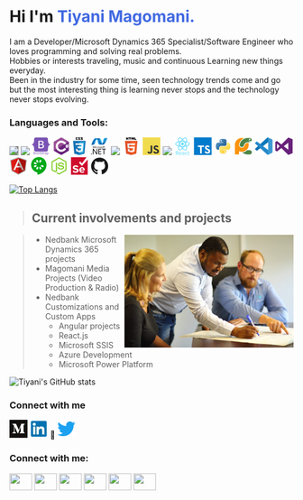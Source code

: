 # Hi I'm **<font color="#4169e1">Tiyani Magomani.</font>**


I am a Developer/Microsoft Dynamics 365 Specialist/Software Engineer who loves programming and solving real problems.\
Hobbies or interests traveling, music and continuous Learning new things everyday.\
Been in the industry for some time, seen technology trends come and go but the most interesting thing is learning never stops and the technology never stops evolving.


### Languages and Tools:

<img src="https://cdn.jsdelivr.net/npm/simple-icons@3.0.1/icons/dynamics365.svg" width="32" style="background-color:gray;" > <img src="https://camo.githubusercontent.com/6df31a460cb0c38f960e92812c8b6f8bce4c7f13170fb4782f0b31ab8e792ac2/68747470733a2f2f7777772e766563746f726c6f676f2e7a6f6e652f6c6f676f732f6d6963726f736f66745f617a7572652f6d6963726f736f66745f617a7572652d69636f6e2e737667" width="32"> <img src="https://raw.githubusercontent.com/devicons/devicon/master/icons/bootstrap/bootstrap-plain-wordmark.svg" width="32"> <img src="https://raw.githubusercontent.com/devicons/devicon/master/icons/csharp/csharp-original.svg" width="32"><img src="https://raw.githubusercontent.com/devicons/devicon/master/icons/css3/css3-original-wordmark.svg" width="32"> <img src="https://raw.githubusercontent.com/devicons/devicon/master/icons/dot-net/dot-net-original-wordmark.svg" width="32"> <img src="https://camo.githubusercontent.com/fbfcb9e3dc648adc93bef37c718db16c52f617ad055a26de6dc3c21865c3321d/68747470733a2f2f7777772e766563746f726c6f676f2e7a6f6e652f6c6f676f732f6769742d73636d2f6769742d73636d2d69636f6e2e737667" width="32"> <img src="https://raw.githubusercontent.com/devicons/devicon/master/icons/html5/html5-original-wordmark.svg" width="32"> <img src="https://raw.githubusercontent.com/devicons/devicon/master/icons/javascript/javascript-original.svg" width="32"> <img src="https://camo.githubusercontent.com/42dfd0950d93092d82d677877fe87d5bab1e2acccc1110bf0f9dd755988ccb7e/68747470733a2f2f7777772e7376677265706f2e636f6d2f73686f772f3330333232392f6d6963726f736f66742d73716c2d7365727665722d6c6f676f2e737667" width="32">  <img src="https://raw.githubusercontent.com/devicons/devicon/master/icons/react/react-original-wordmark.svg" width="32"> <img src="https://raw.githubusercontent.com/devicons/devicon/master/icons/typescript/typescript-original.svg" width="32"> <img src="https://raw.githubusercontent.com/devicons/devicon/master/icons/python/python-original.svg" width="32"> <img src="https://raw.githubusercontent.com/devicons/devicon/master/icons/pycharm/pycharm-original.svg" width="32"> <img src="https://raw.githubusercontent.com/devicons/devicon/master/icons/vscode/vscode-original.svg" width="32"> <img src="https://raw.githubusercontent.com/devicons/devicon/master/icons/visualstudio/visualstudio-plain.svg" width="32"> <img src="https://raw.githubusercontent.com/devicons/devicon/master/icons/angularjs/angularjs-original.svg" width="32"> <img src="https://raw.githubusercontent.com/devicons/devicon/master/icons/cucumber/cucumber-plain.svg" width="32"> <img src="https://raw.githubusercontent.com/devicons/devicon/master/icons/nodejs/nodejs-original.svg" width="32"> <img src="https://raw.githubusercontent.com/devicons/devicon/master/icons/selenium/selenium-original.svg" width="32">  <img src="https://raw.githubusercontent.com/devicons/devicon/master/icons/github/github-original.svg" width="32">




[![Top Langs](https://github-readme-stats.vercel.app/api/top-langs/?username=TiyaniMilton&layout=compact)](https://github.com/TiyaniMilton/Movie-Cleanup)

> ## Current involvements and projects

<picture >
  <img src="IMG_0341.jpeg" width="300 "align="right" >
</picture>

> * Nedbank Microsoft Dynamics 365 projects
> * Magomani Media Projects (Video Production & Radio)  
> * Nedbank Customizations and Custom Apps
>   * Angular projects
>   * React.js
>   * Microsoft SSIS
>   * Azure Development
>   * Microsoft Power Platform

![Tiyani's GitHub stats](https://github-readme-stats.vercel.app/api?username=TiyaniMilton&show_icons=true&theme=radical)

### Connect with me

[<img src="medium.webp" width="32">](medium.webp) [](https://medium.com/@tiyanimilton)   [<img src="linkedin.webp" width="32">](linkedin.webp) [](https://medium.com/@tiyanimilton) 📨 [](tiyanimilton@hotmail.com) [<img src="twitter.webp" width="32">](twitter.webp) [](https://twitter.com/magomani_tiyani)

<h3 align="left">Connect with me:</h3>
<p align="left">
<a href="https://twitter.com/magomani_tiyani" target="blank"><img align="center" src="https://cdn.jsdelivr.net/npm/simple-icons@3.0.1/icons/twitter.svg" alt="" height="30" width="40" /></a>
<a href="https://medium.com/@tiyanimilton" target="blank"><img align="center" src="https://cdn.jsdelivr.net/npm/simple-icons@3.0.1/icons/medium.svg" alt="" height="30" width="40" /></a>
<a href="tiyanimilton@hotmail.com" target="blank"><img align="center" src="https://cdn.jsdelivr.net/npm/simple-icons@3.0.1/icons/mail-dot-ru.svg" alt="" height="30" width="40" /></a>
<a href="https://www.linkedin.com/in/tiyani-magomani-23b33b71/" target="blank"><img align="center" src="https://cdn.jsdelivr.net/npm/simple-icons@3.0.1/icons/linkedin.svg" alt="" height="30" width="40" /></a>
<a href="your link" target="blank"><img align="center" src="https://cdn.jsdelivr.net/npm/simple-icons@3.0.1/icons/instagram.svg" alt="" height="30" width="40" /></a>
<a href="your link" target="blank"><img align="center" src="https://cdn.jsdelivr.net/npm/simple-icons@3.0.1/icons/youtube.svg" alt="" height="30" width="40" /></a>
</p>